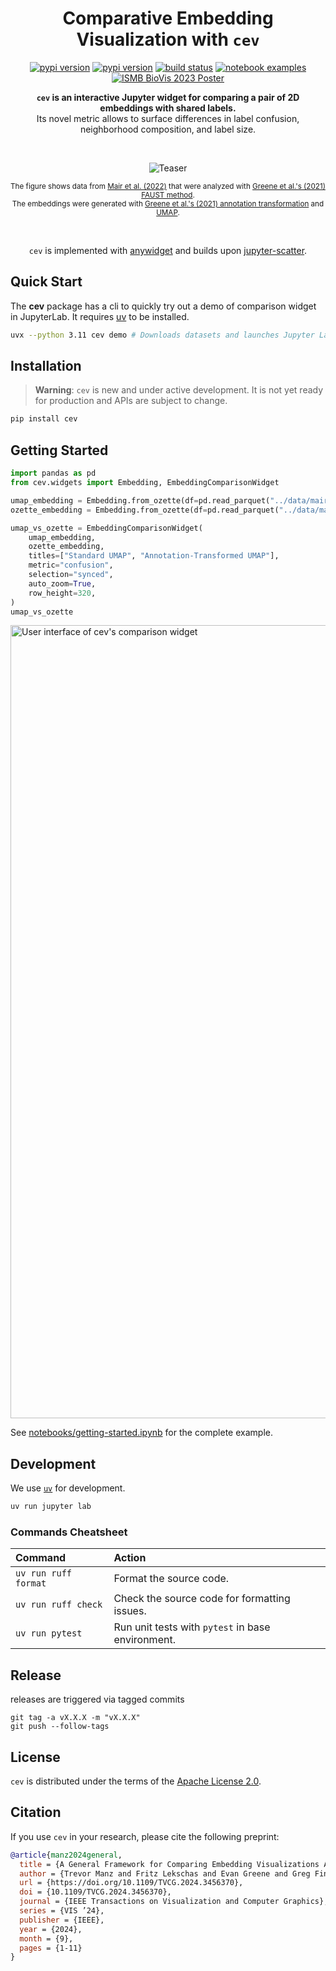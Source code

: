 <h1 align="center">
  Comparative Embedding Visualization with <code>cev</code>
</h1>


<div align="center">
  
  [![pypi version](https://img.shields.io/badge/ozette-technologies-ozette.svg?color=0072E1&labelColor=0B1117&style=flat-square)](https://ozette.com/)
  [![pypi version](https://img.shields.io/pypi/v/cev.svg?color=0072E1&labelColor=0B1117&style=flat-square)](https://pypi.org/project/cev/)
  [![build status](https://img.shields.io/github/actions/workflow/status/OzetteTech/comparative-embedding-visualization/ci.yml?branch=main&color=0072E1&labelColor=0B1117&style=flat-square)](https://github.com/OzetteTech/comparative-embedding-visualization/actions?query=workflow%3ARelease)
  [![notebook examples](https://img.shields.io/badge/notebook-examples-0072E1.svg?labelColor=0B1117&style=flat-square)](notebooks)
  [![ISMB BioVis 2023 Poster](https://img.shields.io/badge/ISMB_BioVis_'23-poster-0072E1.svg?labelColor=0B1117&style=flat-square)](ismb-biovis-2023-poster.jpg)
  
</div>

<div align="center">
  
  <strong><code>cev</code> is an interactive Jupyter widget for comparing a pair of 2D embeddings with shared labels.</strong><br />Its novel metric allows to surface differences in label confusion, neighborhood composition, and label size.
  
</div>

<br/>

<div align="center">
  
  ![Teaser](https://github.com/OzetteTech/comparative-embedding-visualization/assets/84813279/297cbdb9-b6a2-4102-bde9-b14f0ca24a09)
  
  <sub>The figure shows data from [Mair et al. (2022)](https://doi.org/10.1038/s41586-022-04718-w) that were analyzed with [Greene et al.'s (2021) FAUST method](https://doi.org/10.1016/j.patter.2021.100372).<br />The embeddings were generated with [Greene et al.'s (2021) annotation transformation](https://github.com/flekschas-ozette/ismb-biovis-2022) and [UMAP](https://github.com/lmcinnes/umap).</sub>
  
  <br/>
  
  `cev` is implemented with [anywidget](https://anywidget.dev) and builds upon [jupyter-scatter](https://github.com/flekschas/jupyter-scatter/).
  
</div>

## Quick Start

The **cev** package has a cli to quickly try out a demo of comparison widget in JupyterLab. It requires [uv](https://astral.sh/uv) to be installed.

```sh
uvx --python 3.11 cev demo # Downloads datasets and launches Jupyter Lab
```

## Installation

> **Warning**: `cev` is new and under active development. It is not yet ready for production and APIs are subject to change.

```sh
pip install cev
```

## Getting Started

```py
import pandas as pd
from cev.widgets import Embedding, EmbeddingComparisonWidget

umap_embedding = Embedding.from_ozette(df=pd.read_parquet("../data/mair-2022-tissue-138-umap.pq"))
ozette_embedding = Embedding.from_ozette(df=pd.read_parquet("../data/mair-2022-tissue-138-ozette.pq"))

umap_vs_ozette = EmbeddingComparisonWidget(
    umap_embedding,
    ozette_embedding,
    titles=["Standard UMAP", "Annotation-Transformed UMAP"],
    metric="confusion",
    selection="synced",
    auto_zoom=True,
    row_height=320,
)
umap_vs_ozette
```

<img width="1269" alt="User interface of cev's comparison widget" src="https://github.com/OzetteTech/comparative-embedding-visualization/assets/84813279/db28944b-fa36-475c-b3b9-efd07272e1b9">


See [notebooks/getting-started.ipynb](notebooks/getting-started.ipynb) for the complete example.

## Development

We use [`uv`](https://astral.sh/uv) for development.

```sh
uv run jupyter lab
```

### Commands Cheatsheet

| Command                | Action                                                              |
| :--------------------- | :------------------------------------------------------------------ |
| `uv run ruff format`   | Format the source code.                                             |
| `uv run ruff check`    | Check the source code for formatting issues.                        |
| `uv run pytest`        | Run unit tests with `pytest` in base environment.                   |


## Release

releases are triggered via tagged commits

```
git tag -a vX.X.X -m "vX.X.X"
git push --follow-tags
```

## License

`cev` is distributed under the terms of the [Apache License 2.0](LICENSE).

## Citation

If you use `cev` in your research, please cite the following preprint:

```bibtex
@article{manz2024general,
  title = {A General Framework for Comparing Embedding Visualizations Across Class-Label Hierarchies},
  author = {Trevor Manz and Fritz Lekschas and Evan Greene and Greg Finak and Nils Gehlenborg},
  url = {https://doi.org/10.1109/TVCG.2024.3456370},
  doi = {10.1109/TVCG.2024.3456370},
  journal = {IEEE Transactions on Visualization and Computer Graphics},
  series = {VIS ’24},
  publisher = {IEEE},
  year = {2024},
  month = {9},
  pages = {1-11}
}
```
